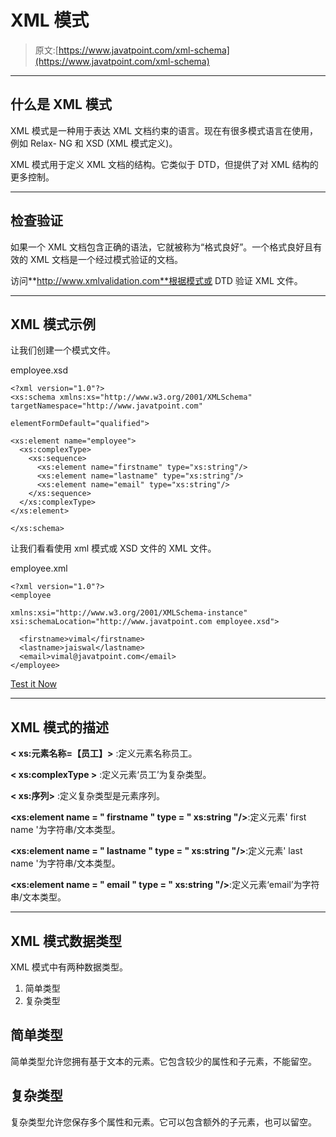 # XML 模式

> 原文:[https://www.javatpoint.com/xml-schema](https://www.javatpoint.com/xml-schema)

* * *

## 什么是 XML 模式

XML 模式是一种用于表达 XML 文档约束的语言。现在有很多模式语言在使用，例如 Relax- NG 和 XSD (XML 模式定义)。

XML 模式用于定义 XML 文档的结构。它类似于 DTD，但提供了对 XML 结构的更多控制。

* * *

## 检查验证

如果一个 XML 文档包含正确的语法，它就被称为“格式良好”。一个格式良好且有效的 XML 文档是一个经过模式验证的文档。

访问**http://www.xmlvalidation.com**根据模式或 DTD 验证 XML 文件。

* * *

## XML 模式示例

让我们创建一个模式文件。

employee.xsd

```
<?xml version="1.0"?>
<xs:schema xmlns:xs="http://www.w3.org/2001/XMLSchema"
targetNamespace="http://www.javatpoint.com"

elementFormDefault="qualified">

<xs:element name="employee">
  <xs:complexType>
    <xs:sequence>
      <xs:element name="firstname" type="xs:string"/>
      <xs:element name="lastname" type="xs:string"/>
      <xs:element name="email" type="xs:string"/>
    </xs:sequence>
  </xs:complexType>
</xs:element>

</xs:schema>

```

让我们看看使用 xml 模式或 XSD 文件的 XML 文件。

employee.xml

```
<?xml version="1.0"?>
<employee

xmlns:xsi="http://www.w3.org/2001/XMLSchema-instance"
xsi:schemaLocation="http://www.javatpoint.com employee.xsd">

  <firstname>vimal</firstname>
  <lastname>jaiswal</lastname>
  <email>vimal@javatpoint.com</email>
</employee>

```

[Test it Now](https://www.javatpoint.com/xmlpages/xmlschema.xml)

* * *

## XML 模式的描述

**< xs:元素名称=【员工】>** :定义元素名称员工。

**< xs:complexType >** :定义元素‘员工’为复杂类型。

**< xs:序列>** :定义复杂类型是元素序列。

**<xs:element name = " firstname " type = " xs:string "/>**:定义元素' first name '为字符串/文本类型。

**<xs:element name = " lastname " type = " xs:string "/>**:定义元素' last name '为字符串/文本类型。

**<xs:element name = " email " type = " xs:string "/>**:定义元素‘email’为字符串/文本类型。

* * *

## XML 模式数据类型

XML 模式中有两种数据类型。

1.  简单类型
2.  复杂类型

## 简单类型

简单类型允许您拥有基于文本的元素。它包含较少的属性和子元素，不能留空。

## 复杂类型

复杂类型允许您保存多个属性和元素。它可以包含额外的子元素，也可以留空。